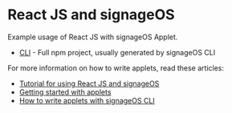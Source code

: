 # React JS and signageOS

Example usage of React JS with signageOS Applet.

* [CLI](cli-applet) - Full npm project, usually generated by signageOS CLI

For more information on how to write applets, read these articles:

* [Tutorial for using React JS and signageOS](https://signageos.zendesk.com/hc/en-us/articles/4405238043282)
* [Getting started with applets](https://signageos.zendesk.com/hc/en-us/articles/4405068855570-Introduction-to-Applets)
* [How to write applets with signageOS CLI](https://signageos.zendesk.com/hc/en-us/articles/4405070294674)
